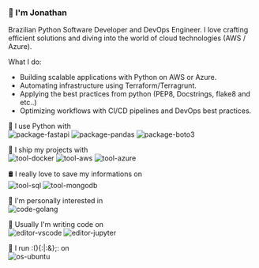 ### 👋 I'm Jonathan

Brazilian Python Software Developer and DevOps Engineer. I love crafting efficient solutions and diving into the world of cloud technologies (AWS / Azure).

What I do:

* Building scalable applications with Python on AWS or Azure.
* Automating infrastructure using Terraform/Terragrunt.
* Applying the best practices from python (PEP8, Docstrings, flake8 and etc..)
* Optimizing workflows with CI/CD pipelines and DevOps best practices.

🚀 I use Python with  
![package-fastapi](https://img.shields.io/badge/tool-FastAPI-informational?style=flat&logo=FastAPI&logoColor=white&color=2bbc8a)
![package-pandas](https://img.shields.io/badge/package-Pandas-informational?style=flat&logo=pandas&logoColor=white&color=2bbc8a)
![package-boto3](https://img.shields.io/badge/package-Boto3-informational?style=flat&logo=boto3&logoColor=white&color=2bbc8a)

🧰 I ship my projects with  
![tool-docker](https://img.shields.io/badge/tool-Docker-informational?style=flat&logo=Docker&logoColor=white&color=2bbc8a)
![tool-aws](https://img.shields.io/badge/cloud-AWS-informational?style=flat&logo=Amazon%20AWS&logoColor=white&color=2bbc8a)
![tool-azure](https://img.shields.io/badge/cloud-Azure-informational?style=flat&logo=Amazon%20AWS&logoColor=white&color=2e86c1)

🛢️ I really love to save my informations on  
![tool-sql](https://img.shields.io/badge/tool-MySQL-informational?style=flat&logo=MySQL&logoColor=white&color=2bbc8a)
![tool-mongodb](https://img.shields.io/badge/tool-MongoDB-informational?style=flat&logo=MongoDB&logoColor=white&color=2bbc8a)


🔭 I'm personally interested in  
![code-golang](https://img.shields.io/badge/code-Golang-informational?style=flat&logo=Go&logoColor=white&color=2bbc8a)

📜 Usually I'm writing code on  
![editor-vscode](https://img.shields.io/badge/editor-Visual%20Studio%20Code-informational?style=flat&logo=Visual%20Studio%20Code&logoColor=white&color=2bbc8a)
![editor-jupyter](https://img.shields.io/badge/editor-Jupyter%20Lab-informational?style=flat&logo=jupyter&logoColor=white&color=2bbc8a)

🐧 I run :(){:|:&};: on  
![os-ubuntu](https://img.shields.io/badge/os-Ubuntu-informational?style=flat&logo=Ubuntu&logoColor=white&color=2bbc8a)

  
